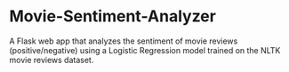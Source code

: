 # Movie-Sentiment-Analyzer
A Flask web app that analyzes the sentiment of movie reviews (positive/negative) using a Logistic Regression model trained on the NLTK movie reviews dataset.
